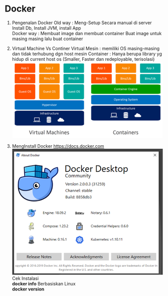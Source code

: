 # Docker
01. Pengenalan Docker
Old way    : Meng-Setup Secara manual di server
			Install Db, Install JVM, install App	
Docker way : Membuat image dan membuat container
			Buat image untuk masing masing lalu buat container 
			
02. Virtual Machine Vs Continer
Virtual Mesin : memiliki OS masing-masing dan tidak terhubung dgn host mesin
Container : Hanya berupa library yg hidup di current host os (Smaller, Faster dan redeployable, terisolasi)
![Virtual Machine Vs Container](https://github.com/elvinotan/docker/blob/master/images/containers-vs-virtual-machines.jpg)

03. MengInstall Docker
https://docs.docker.com
![Virtual Machine Vs Container](https://github.com/elvinotan/docker/blob/master/images/logo.png)
</br>Cek Instalasi</br>
<b>docker info</b> Berbasiskan Linux</br>
<b>docker version</b>
